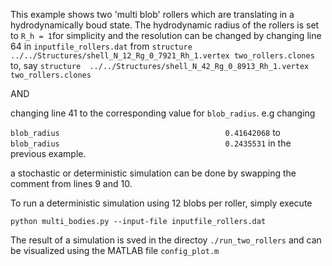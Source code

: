 This example shows two 'multi blob' rollers which are translating in a hydrodynamically boud state. The hydrodynamic radius of the rollers is set to `R_h = 1`for simplicity and the resolution can be changed by changing line 64 in `inputfile_rollers.dat` from 
`structure	../../Structures/shell_N_12_Rg_0_7921_Rh_1.vertex two_rollers.clones`
to, say
`structure	../../Structures/shell_N_42_Rg_0_8913_Rh_1.vertex two_rollers.clones`

AND 

changing line 41 to the corresponding value for `blob_radius`. e.g changing

`blob_radius				                     0.41642068`
to
`blob_radius				                     0.2435531`
in the previous example. 

a stochastic or deterministic simulation can be done by swapping the comment from lines 9 and 10. 

To run a deterministic simulation using 12 blobs per roller, simply execute 

`python multi_bodies.py --input-file inputfile_rollers.dat`

The result of a simulation is sved in the directoy `./run_two_rollers` and can be visualized using the MATLAB file `config_plot.m`
